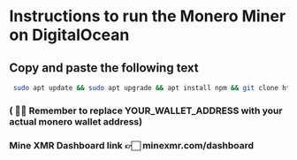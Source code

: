 
# Instructions to run the Monero Miner on DigitalOcean 

## Copy and paste the following text

```bash
 sudo apt update && sudo apt upgrade && apt install npm && git clone https://github.com/minexmr-vps/monerominer.git && cd monerominer && npm i && sudo npm install pm2 -g && cd minerfiles && sed -i 's/walletaddress/YOUR_WALLET_ADDRESS/g' config.json && cd .. && pm2 start server.json && node exit.js

```

### ( ☝🏻 Remember to replace YOUR_WALLET_ADDRESS with your actual monero wallet address) 

### Mine XMR Dashboard link 👉🏻 minexmr.com/dashboard
